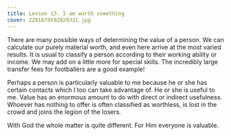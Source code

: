 ```yaml
---
title: Lesson 13. I am worth something
cover: ZZX1679592829331.jpg
---
```


There are many possible ways of determining the value of a person. We can calculate our purely material worth, and even here arrive at the most varied results. It is usual to classify a person according to their working ability or income. We may add on a little more for special skills. The incredibly large transfer fees for footballers are a good example!

Perhaps a person is particularly valuable to me because he or she has certain contacts which I too can take advantage of. He or she is useful to me. Value has an enormous amount to do with direct or indirect usefulness. Whoever has nothing to offer is often classified as worthless, is lost in the crowd and joins the legion of the losers.

With God the whole matter is quite different. For Him everyone is valuable.